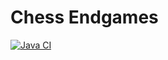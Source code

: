 # Chess Endgames

[![Java CI](https://github.com/dusan-rychnovsky/chess-endgames/actions/workflows/verify-commit.yml/badge.svg?branch=master)](https://github.com/dusan-rychnovsky/chess-endgames/actions/workflows/verify-commit.yml)
